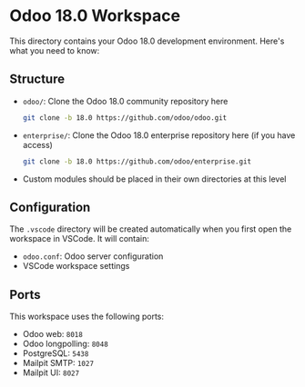 # Odoo 18.0 Workspace

This directory contains your Odoo 18.0 development environment. Here's what you need to know:

## Structure

- `odoo/`: Clone the Odoo 18.0 community repository here
  ```bash
  git clone -b 18.0 https://github.com/odoo/odoo.git
  ```

- `enterprise/`: Clone the Odoo 18.0 enterprise repository here (if you have access)
  ```bash
  git clone -b 18.0 https://github.com/odoo/enterprise.git
  ```

- Custom modules should be placed in their own directories at this level

## Configuration

The `.vscode` directory will be created automatically when you first open the workspace in VSCode. It will contain:
- `odoo.conf`: Odoo server configuration
- VSCode workspace settings

## Ports

This workspace uses the following ports:
- Odoo web: `8018`
- Odoo longpolling: `8048`
- PostgreSQL: `5438`
- Mailpit SMTP: `1027`
- Mailpit UI: `8027`
